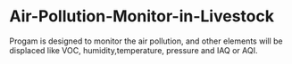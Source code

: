 # Air-Pollution-Monitor-in-Livestock

Progam is designed to monitor the air pollution, and other elements will be displaced like VOC, humidity,temperature, pressure and IAQ or AQI.
